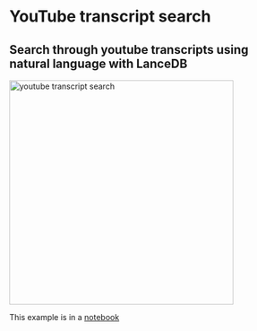 # YouTube transcript search

## Search through youtube transcripts using natural language with LanceDB

<img id="splash" width="400" alt="youtube transcript search" src="https://user-images.githubusercontent.com/917119/236965568-def7394d-171c-45f2-939d-8edfeaadd88c.png">

This example is in a [notebook](https://github.com/lancedb/lancedb/blob/main/docs/src/notebooks/youtube_transcript_search.ipynb)
